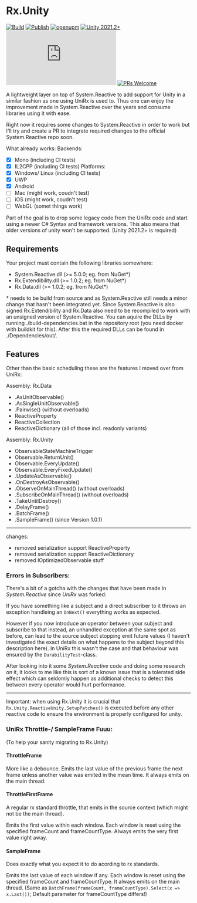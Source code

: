 # Rx.Unity

[![Build](https://github.com/Cosmic-Shores/Rx.Unity/actions/workflows/build.yml/badge.svg)](https://github.com/Cosmic-Shores/Rx.Unity/actions/workflows/build.yml)
[![Publish](https://github.com/Cosmic-Shores/Rx.Unity/actions/workflows/publish.yml/badge.svg)](https://github.com/Cosmic-Shores/Rx.Unity/actions/workflows/publish.yml)
[![openupm](https://img.shields.io/npm/v/com.rx.unity?label=openupm&registry_uri=https://package.openupm.com)](https://openupm.com/packages/com.rx.unity/)
[![Unity 2021.2+](https://img.shields.io/badge/unity-2021.2%2B-blue.svg)](https://unity3d.com/get-unity/download)
[![License](https://badgen.net/github/license/Naereen/Strapdown.js)](https://github.com/Cosmic-Shores/Rx.Unity/blob/master/LICENSE)
[![PRs Welcome](https://img.shields.io/badge/PRs-welcome-brightgreen.svg?style=flat-square)](http://makeapullrequest.com)

A lightweight layer on top of System.Reactive to add support for Unity in a similar fashion as one using UniRx is used to. Thus one can enjoy the improvement made in System.Reactive over the years and consume libraries using it with ease.

Right now it requires some changes to System.Reactive in order to work but I'll try and create a PR to integrate required changes to the official System.Reactive repo soon.

What already works:
Backends:
- [x] Mono (including CI tests)
- [x] IL2CPP (including CI tests)
Platforms:
- [x] Windows/ Linux (including CI tests)
- [x] UWP
- [x] Android
- [ ] Mac (might work, coudn't test)
- [ ] iOS (might work, coudn't test)
- [ ] WebGL (somet things work)

Part of the goal is to drop some legacy code from the UniRx code and start using a newer C# Syntax and framework versions.
This also means that older versions of unity won't be supported. (Unity 2021.2+ is required)

## Requirements
Your project must contain the following libraries somewhere:

- System.Reactive.dll (>= 5.0.0; eg. from NuGet*)
- Rx.Extendibility.dll (>= 1.0.2; eg. from NuGet*)
- Rx.Data.dll (>= 1.0.2; eg. from NuGet*)

\* needs to be build from source and as System.Reactive still needs a minor change that hasn't been integrated yet. Since System.Reactive is also signed Rx.Extendibility and Rx.Data also need to be recompiled to work with an unsigned version of System.Reactive. You can aquire the DLLs by running ./build-dependencies.bat in the repository root (you need docker with buildkit for this). After this the required DLLs can be found in ./Dependencies/out/.

## Features
Other than the basic scheduling these are the features I moved over from UniRx:

Assembly: Rx.Data
- .AsUnitObservable()
- .AsSingleUnitObservable()
- .Pairwise() (without overloads)
- ReactiveProperty
- ReactiveCollection
- ReactiveDictionary
(all of those incl. readonly variants)

Assembly: Rx.Unity
- ObservableStateMachineTrigger
- Observable.ReturnUnit()
- Observable.EveryUpdate()
- Observable.EveryFixedUpdate()
- .UpdateAsObservable()
- .OnDestroyAsObservable()
- .ObserveOnMainThread() (without overloads)
- .SubscribeOnMainThread() (without overloads)
- .TakeUntilDestroy()
- .DelayFrame()
- .BatchFrame()
- .SampleFrame() (since Version 1.0.1)

---
changes:
- removed serialization support ReactiveProperty
- removed serialization support ReactiveDictionary
- removed IOptimizedObservable stuff

### Errors in Subscribers:
There's a bit of a gotcha with the changes that have been made in _System.Reactive_ since _UniRx_ was forked:

If you have something like a subject and a direct subscriber to it throws an exception handleing an `OnNext()` everything works as expected.

However if you now introduce an operator between your subject and subscribe to that instead, an unhandled exception at the same spot as before, can lead to the source subject stopping emit future values (I haven't investigated the exact details on what happens to the subject beyond this description here). In UniRx this wasn't the case and that behaviour was ensured by the `DurabilityTest`-class.

After looking into it some _System.Reactive_ code and doing some research on it, it looks to me like this is sort of a known issue that is a tolerated side effect which can seldomly happen as additional checks to detect this between every operator would hurt performance.

---
Important: when using Rx.Unity it is crucial that
`Rx.Unity.ReactiveUnity.SetupPatches()`
is executed before any other reactive code to ensure the environment is properly configured for unity.

### UniRx Throttle-/ SampleFrame Fuuu:
(To help your sanity migrating to Rx.Unity)

#### ThrottleFrame
More like a debounce. Emits the last value of the previous frame the next frame unless another value was emited in the mean time. It always emits on the main thread.

#### ThrottleFirstFrame
A regular rx standard throttle, that emits in the source context (which might not be the main thread).

Emits the first value within each window. Each window is reset using the specified frameCount and frameCountType. Always emits the very first value right away.

#### SampleFrame
Does exactly what you expect it to do acording to rx standards.

Emits the last value of each window if any. Each window is reset using the specified frameCount and frameCountType. It always emits on the main thread. (Same as `BatchFrame(frameCount, frameCountType).Select(x => x.Last())`; Default parameter for frameCountType differs!)
